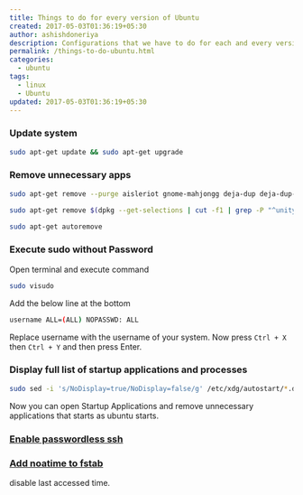 ```yaml
---
title: Things to do for every version of Ubuntu
created: 2017-05-03T01:36:19+05:30
author: ashishdoneriya
description: Configurations that we have to do for each and every version of Ubuntu.
permalink: /things-to-do-ubuntu.html
categories:
  - ubuntu
tags:
  - linux
  - Ubuntu
updated: 2017-05-03T01:36:19+05:30
---
```


### Update system
```bash
sudo apt-get update && sudo apt-get upgrade
```

### Remove unnecessary apps
```bash
sudo apt-get remove --purge aisleriot gnome-mahjongg deja-dup deja-dup-backend-gvfs totem totem-common totem-mozilla totem-plugins activity-log-manager activity-log-manager-control-center brasero brasero-cdrkit brasero-common  landscape-client-ui-install unity-control-center unity-control-center-signon empathy empathy-common thunderbird thunderbird-gnome-support onboard onboard-data gnome-orca unity-webapps-common shotwell rhythmbox evolution-data-server evolution-data-server-online-accounts gnome-calendar gucharmap cheese vino gnome-mines gnome-sudoku xdiagnose usb-creator-gtk remmina* remmina-common* remmina-plugin-rdp* remmina-plugin-vnc*
```

```bash
sudo apt-get remove $(dpkg --get-selections | cut -f1 | grep -P "^unity-(lens|scope)-" | grep -vP "unity-(lens|scope)-(home|applications|files)" | tr "\n" " ")
```

```bash
sudo apt-get autoremove
```

### Execute sudo without Password
Open terminal and execute command

```bash
sudo visudo
```

Add the below line at the bottom

```bash
username ALL=(ALL) NOPASSWD: ALL
```

Replace username with the username of your system. Now press `Ctrl + X` then `Ctrl + Y` and then press Enter.

### Display full list of startup applications and processes
```bash
sudo sed -i 's/NoDisplay=true/NoDisplay=false/g' /etc/xdg/autostart/*.desktop
```

Now you can open Startup Applications and remove unnecessary applications that starts as ubuntu starts.

### [Enable passwordless ssh](/passwordless-ssh-ubuntu-linux.html)
### <a href="http://www.pontikis.net/blog/tweak-ssd-ubuntu-16.04" rel="nofollow" target="_blank">Add noatime to fstab</a>
disable last accessed time.

